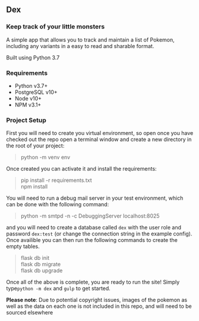 ## Dex
### Keep track of your little monsters

A simple app that allows you to track and maintain a list of Pokemon, including any variants in a easy to read and sharable format.

Built using Python 3.7

### Requirements
* Python v3.7+
* PostgreSQL v10+
* Node v10+
* NPM v3.1+

### Project Setup  
First you will need to create you virtual environment, so open once you have checked out the repo open a terminal window and create a new directory in the root of your project:

> python -m venv env

Once created you can activate it and install the requirements:

> pip install -r requirements.txt  
npm install
 
 You will need to run a debug mail server in your test environment, which can be done with the following command:

 > python -m smtpd -n -c DebuggingServer localhost:8025
 
 and you will need to create a database called `dex` with the user role and password `dex:test` (or change the connection string in the example config). Once availible you can then run the following commands to create the empty tables.
 
 > flask db init  
 flask db migrate  
 flask db upgrade
 
 Once all of the above is complete, you are ready to run the site!  Simply type`python -m dex` and `gulp` to get started.
 
 **Please note**: Due to potential copyright issues, images of the pokemon as well as the data on each one is not included in this repo, and will need to be sourced elsewhere 